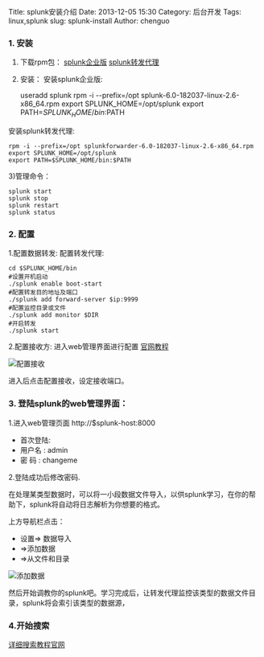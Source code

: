 Title: splunk安装介绍
Date: 2013-12-05 15:30
Category: 后台开发
Tags: linux,splunk
slug: splunk-install
Author: chenguo

### 1. 安装

1) 下载rpm包：
[splunk企业版](http://download.splunk.com/releases/6.0/splunk/linux/splunk-6.0-182037-linux-2.6-x86_64.rpm)
[splunk转发代理](http://download.splunk.com/releases/6.0/universalforwarder/linux/splunkforwarder-6.0-182037-linux-2.6-x86_64.rpm)

2) 安装：
安装splunk企业版:

    useradd splunk
    rpm -i --prefix=/opt splunk-6.0-182037-linux-2.6-x86_64.rpm
    export SPLUNK_HOME=/opt/splunk
    export PATH=$SPLUNK_HOME/bin:$PATH

安装splunk转发代理:

    rpm -i --prefix=/opt splunkforwarder-6.0-182037-linux-2.6-x86_64.rpm
    export SPLUNK_HOME=/opt/splunk
    export PATH=$SPLUNK_HOME/bin:$PATH

3)管理命令：

    splunk start
    splunk stop
    splunk restart
    splunk status

### 2. 配置

1.配置数据转发:
配置转发代理:

    cd $SPLUNK_HOME/bin
    #设置开机启动
    ./splunk enable boot-start
    #配置转发目的地址及端口
    ./splunk add forward-server $ip:9999
    #配置监控目录或文件
    ./splunk add monitor $DIR
    #开启转发
    ./splunk start

2.配置接收方:
进入web管理界面进行配置 
[官网教程](http://docs.splunk.com/Documentation/Splunk/latest/Forwarding/Setupforwardingandreceiving)

![配置接收](/images/chenguo/setting_forward.png)

进入后点击配置接收，设定接收端口。

### 3. 登陆splunk的web管理界面：
1.进入web管理页面 http://$splunk-host:8000

* 首次登陆:
* 用户名 : admin
* 密  码 : changeme

2.登陆成功后修改密码.

在处理某类型数据时，可以将一小段数据文件导入，以供splunk学习，在你的帮助下，splunk将自动将日志解析为你想要的格式。

上方导航栏点击：

* 设置=> 数据导入
* =>添加数据
* =>从文件和目录

![添加数据](/images/chenguo/add_data.png)

然后开始调教你的splunk吧。学习完成后，让转发代理监控该类型的数据文件目录，splunk将会索引该类型的数据源，

### 4.开始搜索

[详细搜索教程官网](http://docs.splunk.com/Documentation/Splunk/latest/SearchTutorial/WelcometotheSearchTutorial)
